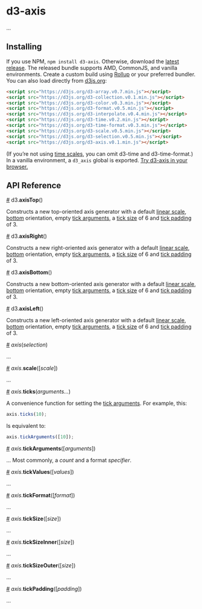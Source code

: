 # d3-axis

…

## Installing

If you use NPM, `npm install d3-axis`. Otherwise, download the [latest release](https://github.com/d3/d3-axis/releases/latest). The released bundle supports AMD, CommonJS, and vanilla environments. Create a custom build using [Rollup](https://github.com/rollup/rollup) or your preferred bundler. You can also load directly from [d3js.org](https://d3js.org):

```html
<script src="https://d3js.org/d3-array.v0.7.min.js"></script>
<script src="https://d3js.org/d3-collection.v0.1.min.js"></script>
<script src="https://d3js.org/d3-color.v0.3.min.js"></script>
<script src="https://d3js.org/d3-format.v0.5.min.js"></script>
<script src="https://d3js.org/d3-interpolate.v0.4.min.js"></script>
<script src="https://d3js.org/d3-time.v0.2.min.js"></script>
<script src="https://d3js.org/d3-time-format.v0.3.min.js"></script>
<script src="https://d3js.org/d3-scale.v0.5.min.js"></script>
<script src="https://d3js.org/d3-selection.v0.5.min.js"></script>
<script src="https://d3js.org/d3-axis.v0.1.min.js"></script>
```

(If you’re not using [time scales](#time), you can omit d3-time and d3-time-format.) In a vanilla environment, a `d3_axis` global is exported. [Try d3-axis in your browser.](https://tonicdev.com/npm/d3-axis)

## API Reference

<a name="axisTop" href="#axisTop">#</a> d3.<b>axisTop</b>()

Constructs a new top-oriented axis generator with a default [linear scale](https://github.com/d3/d3-scale#linear), [bottom](#axisOrientBottom) orientation, empty [tick arguments](#axis_ticks), a [tick size](#axis_tickSize) of 6 and [tick padding](#axis_tickPadding) of 3.

<a name="axisRight" href="#axisRight">#</a> d3.<b>axisRight</b>()

Constructs a new right-oriented axis generator with a default [linear scale](https://github.com/d3/d3-scale#linear), [bottom](#axisOrientBottom) orientation, empty [tick arguments](#axis_ticks), a [tick size](#axis_tickSize) of 6 and [tick padding](#axis_tickPadding) of 3.

<a name="axisBottom" href="#axisBottom">#</a> d3.<b>axisBottom</b>()

Constructs a new bottom-oriented axis generator with a default [linear scale](https://github.com/d3/d3-scale#linear), [bottom](#axisOrientBottom) orientation, empty [tick arguments](#axis_ticks), a [tick size](#axis_tickSize) of 6 and [tick padding](#axis_tickPadding) of 3.

<a name="axisLeft" href="#axisLeft">#</a> d3.<b>axisLeft</b>()

Constructs a new left-oriented axis generator with a default [linear scale](https://github.com/d3/d3-scale#linear), [bottom](#axisOrientBottom) orientation, empty [tick arguments](#axis_ticks), a [tick size](#axis_tickSize) of 6 and [tick padding](#axis_tickPadding) of 3.

<a name="_axis" href="#_axis">#</a> <i>axis</i>(<i>selection</i>)

…

<a name="axis_scale" href="#axis_scale">#</a> <i>axis</i>.<b>scale</b>([<i>scale</i>])

…

<a name="axis_ticks" href="#axis_ticks">#</a> <i>axis</i>.<b>ticks</b>(<i>arguments…</i>)

A convenience function for setting the [tick arguments](#axis_tickArguments). For example, this:

```js
axis.ticks(10);
```

Is equivalent to:

```js
axis.tickArguments([10]);
```

<a name="axis_tickArguments" href="#axis_tickArguments">#</a> <i>axis</i>.<b>tickArguments</b>([<i>arguments</i>])

… Most commonly, a *count* and a format *specifier*.

<a name="axis_tickValues" href="#axis_tickValues">#</a> <i>axis</i>.<b>tickValues</b>([<i>values</i>])

…

<a name="axis_tickFormat" href="#axis_tickFormat">#</a> <i>axis</i>.<b>tickFormat</b>([<i>format</i>])

…

<a name="axis_tickSize" href="#axis_tickSize">#</a> <i>axis</i>.<b>tickSize</b>([<i>size</i>])

…

<a name="axis_tickSizeInner" href="#axis_tickSizeInner">#</a> <i>axis</i>.<b>tickSizeInner</b>([<i>size</i>])

…

<a name="axis_tickSizeOuter" href="#axis_tickSizeOuter">#</a> <i>axis</i>.<b>tickSizeOuter</b>([<i>size</i>])

…

<a name="axis_tickPadding" href="#axis_tickPadding">#</a> <i>axis</i>.<b>tickPadding</b>([<i>padding</i>])

…
